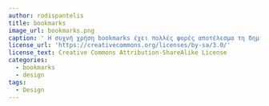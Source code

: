```yaml
---
author: rodispantelis
title: bookmarks
image_url: bookmarks.png
caption: ' Η συχνή χρήση bookmarks έχει πολλές φορές αποτέλεσμα τη δημιουργία μίας μεγάλης λίστας εγγραφών που δεν εξυπηρετεί την αρχική ιδέα της γρήγορης εύρεσης ιστοσελίδων.'
license_url: 'https://creativecommons.org/licenses/by-sa/3.0/'
license_text: Creative Commons Attribution-ShareAlike License
categories:
  - bookmarks
  - design
tags:
  - Design
---
```

